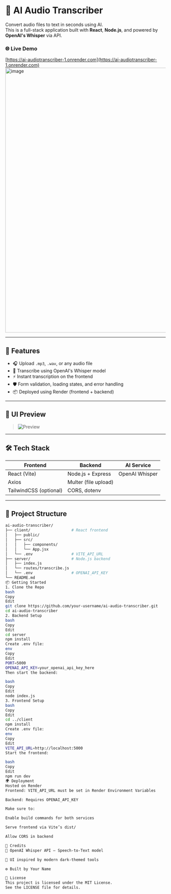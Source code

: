 # 🎤 AI Audio Transcriber

Convert audio files to text in seconds using AI.  
This is a full-stack application built with **React**, **Node.js**, and powered by **OpenAI's Whisper** via API.

### 🌐 Live Demo
[https://ai-audiotranscriber-1.onrender.com](https://ai-audiotranscriber-1.onrender.com)
<img width="1299" height="831" alt="image" src="https://github.com/user-attachments/assets/820ab880-6038-47ee-8aa7-97a6a427fea1" />


---

## 🚀 Features

- 🎧 Upload `.mp3`, `.wav`, or any audio file
- 🧠 Transcribe using OpenAI's Whisper model
- ⚡ Instant transcription on the frontend
- 🛡️ Form validation, loading states, and error handling
- 📦 Deployed using Render (frontend + backend)

---

## 📸 UI Preview

> ![Preview](./screenshot.png) <!-- Replace with your actual screenshot path -->

---

## 🛠 Tech Stack

| Frontend      | Backend           | AI Service     |
|---------------|-------------------|----------------|
| React (Vite)  | Node.js + Express | OpenAI Whisper |
| Axios         | Multer (file upload) |               |
| TailwindCSS (optional) | CORS, dotenv    |               |

---

## 📁 Project Structure

```bash
ai-audio-transcriber/
├── client/                  # React frontend
│   ├── public/
│   ├── src/
│   │   ├── components/
│   │   └── App.jsx
│   └── .env                 # VITE_API_URL
├── server/                  # Node.js backend
│   ├── index.js
│   └── routes/transcribe.js
│   └── .env                 # OPENAI_API_KEY
└── README.md
📦 Getting Started
1. Clone the Repo
bash
Copy
Edit
git clone https://github.com/your-username/ai-audio-transcriber.git
cd ai-audio-transcriber
2. Backend Setup
bash
Copy
Edit
cd server
npm install
Create .env file:
env
Copy
Edit
PORT=5000
OPENAI_API_KEY=your_openai_api_key_here
Then start the backend:

bash
Copy
Edit
node index.js
3. Frontend Setup
bash
Copy
Edit
cd ../client
npm install
Create .env file:
env
Copy
Edit
VITE_API_URL=http://localhost:5000
Start the frontend:

bash
Copy
Edit
npm run dev
🌍 Deployment
Hosted on Render
Frontend: VITE_API_URL must be set in Render Environment Variables

Backend: Requires OPENAI_API_KEY

Make sure to:

Enable build commands for both services

Serve frontend via Vite’s dist/

Allow CORS in backend

🧠 Credits
🧠 OpenAI Whisper API – Speech-to-Text model

🎨 UI inspired by modern dark-themed tools

⚙️ Built by Your Name

📜 License
This project is licensed under the MIT License.
See the LICENSE file for details.
